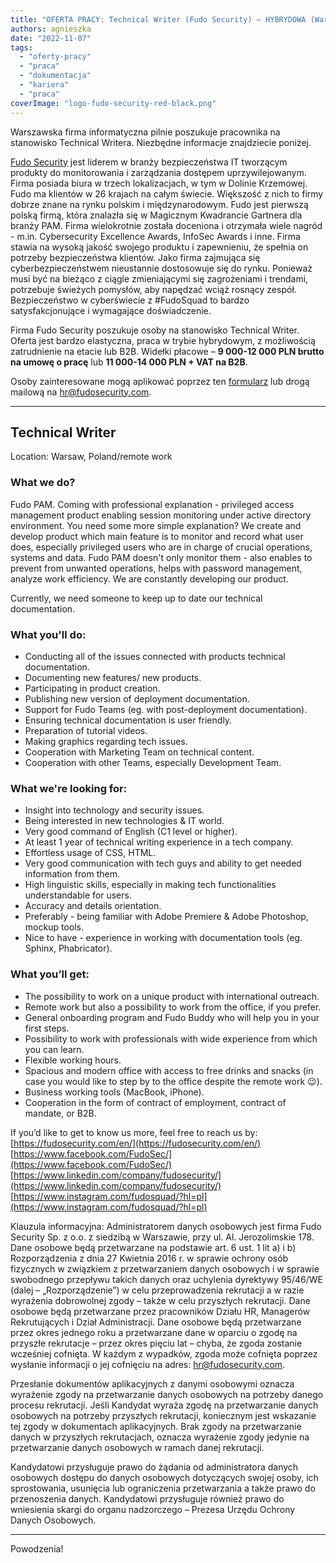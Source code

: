 ```yaml
---
title: "OFERTA PRACY: Technical Writer (Fudo Security) – HYBRYDOWA (Warszawa)"
authors: agnieszka
date: "2022-11-07"
tags:
  - "oferty-pracy"
  - "praca"
  - "dokumentacja"
  - "kariera"
  - "praca"
coverImage: "logo-fudo-security-red-black.png"
---
```


Warszawska firma informatyczna pilnie poszukuje pracownika na stanowisko
Technical Writera. Niezbędne informacje znajdziecie poniżej.

[Fudo Security](https://fudosecurity.com/pl/) jest liderem w branży
bezpieczeństwa IT tworzącym produkty do monitorowania i zarządzania dostępem
uprzywilejowanym. Firma posiada biura w trzech lokalizacjach, w tym w Dolinie
Krzemowej. Fudo ma klientów w 26 krajach na całym świecie. Większość z nich to
firmy dobrze znane na rynku polskim i międzynarodowym. Fudo jest pierwszą polską
firmą, która znalazła się w Magicznym Kwadrancie Gartnera dla branży PAM. Firma
wielokrotnie została doceniona i otrzymała wiele nagród - m.in. Cybersecurity
Excellence Awards, InfoSec Awards i inne. Firma stawia na wysoką jakość swojego
produktu i zapewnieniu, że spełnia on potrzeby bezpieczeństwa klientów. Jako
firma zajmująca się cyberbezpieczeństwem nieustannie dostosowuje się do rynku.
Ponieważ musi być na bieżąco z ciągle zmieniającymi się zagrożeniami i trendami,
potrzebuje świeżych pomysłów, aby napędzać wciąż rosnący zespół. Bezpieczeństwo
w cyberświecie z #FudoSquad to bardzo satysfakcjonujące i wymagające
doświadczenie.

Firma Fudo Security poszukuje osoby na stanowisko Technical Writer. Oferta jest
bardzo elastyczna, praca w trybie hybrydowym, z możliwością zatrudnienie na
etacie lub B2B. Widełki płacowe – **9 000-12 000 PLN brutto na umowę o pracę**
lub **11 000-14 000 PLN + VAT na B2B**.

Osoby zainteresowane mogą aplikować poprzez
ten [formularz](https://nofluffjobs.com/pl/job/ZMF369NZ) lub drogą mailową na
[hr@fudosecurity.com](mailto:hr@fudosecurity.com).

---

## **Technical Writer**

Location: Warsaw, Poland/remote work

### What we do?

Fudo PAM. Coming with professional explanation - privileged access management
product enabling session monitoring under active directory environment. You need
some more simple explanation? We create and develop product which main feature
is to monitor and record what user does, especially privileged users who are in
charge of crucial operations, systems and data. Fudo PAM doesn't only monitor
them - also enables to prevent from unwanted operations, helps with password
management, analyze work efficiency. We are constantly developing our product.

Currently, we need someone to keep up to date our technical documentation.

### What you'll do:

- Conducting all of the issues connected with products technical documentation.
- Documenting new features/ new products.
- Participating in product creation.
- Publishing new version of deployment documentation.
- Support for Fudo Teams (eg. with post-deployment documentation).
- Ensuring technical documentation is user friendly.
- Preparation of tutorial videos.
- Making graphics regarding tech issues.
- Cooperation with Marketing Team on technical content.
- Cooperation with other Teams, especially Development Team.

### What we're looking for:

- Insight into technology and security issues.
- Being interested in new technologies & IT world.
- Very good command of English (C1 level or higher).
- At least 1 year of technical writing experience in a tech company.
- Effortless usage of CSS, HTML.
- Very good communication with tech guys and ability to get needed information
  from them.
- High linguistic skills, especially in making tech functionalities
  understandable for users.
- Accuracy and details orientation.
- Preferably - being familiar with Adobe Premiere & Adobe Photoshop, mockup
  tools.
- Nice to have - experience in working with documentation tools (eg. Sphinx,
  Phabricator).

### What you’ll get:

- The possibility to work on a unique product with international outreach.
- Remote work but also a possibility to work from the office, if you prefer.
- General onboarding program and Fudo Buddy who will help you in your first
  steps.
- Possibility to work with professionals with wide experience from which you can
  learn.
- Flexible working hours.
- Spacious and modern office with access to free drinks and snacks (in case you
  would like to step by to the office despite the remote work 😉).
- Business working tools (MacBook, iPhone).
- Cooperation in the form of contract of employment, contract of mandate, or
  B2B.

If you’d like to get to know us more, feel free to reach us by:
[https://fudosecurity.com/en/](https://fudosecurity.com/en/)
[https://www.facebook.com/FudoSec/](https://www.facebook.com/FudoSec/)
[https://www.linkedin.com/company/fudosecurity/](https://www.linkedin.com/company/fudosecurity/)
[https://www.instagram.com/fudosquad/?hl=pl](https://www.instagram.com/fudosquad/?hl=pl)

Klauzula informacyjna: Administratorem danych osobowych jest firma Fudo Security
Sp. z o.o. z siedzibą w Warszawie, przy ul. Al. Jerozolimskie 178. Dane osobowe
będą przetwarzane na podstawie art. 6 ust. 1 lit a) i b) Rozporządzenia z dnia
27 Kwietnia 2016 r. w sprawie ochrony osób fizycznych w związkiem z
przetwarzaniem danych osobowych i w sprawie swobodnego przepływu takich danych
oraz uchylenia dyrektywy 95/46/WE (dalej – „Rozporządzenie”) w celu
przeprowadzenia rekrutacji a w razie wyrażenia dobrowolnej zgody – także w celu
przyszłych rekrutacji. Dane osobowe będą przetwarzane przez pracowników Działu
HR, Managerów Rekrutujących i Dział Administracji. Dane osobowe będą
przetwarzane przez okres jednego roku a przetwarzane dane w oparciu o zgodę na
przyszłe rekrutacje – przez okres pięciu lat – chyba, że zgoda zostanie
wcześniej cofnięta. W każdym z wypadków, zgoda może cofnięta poprzez wysłanie
informacji o jej cofnięciu na adres: hr@fudosecurity.com.

Przesłanie dokumentów aplikacyjnych z danymi osobowymi oznacza wyrażenie zgody
na przetwarzanie danych osobowych na potrzeby danego procesu rekrutacji. Jeśli
Kandydat wyraża zgodę na przetwarzanie danych osobowych na potrzeby przyszłych
rekrutacji, koniecznym jest wskazanie tej zgody w dokumentach aplikacyjnych.
Brak zgody na przetwarzanie danych w przyszłych rekrutacjach, oznacza wyrażenie
zgody jedynie na przetwarzanie danych osobowych w ramach danej rekrutacji.

Kandydatowi przysługuje prawo do żądania od administratora danych osobowych
dostępu do danych osobowych dotyczących swojej osoby, ich sprostowania,
usunięcia lub ograniczenia przetwarzania a także prawo do przenoszenia danych.
Kandydatowi przysługuje również prawo do wniesienia skargi do organu nadzorczego
– Prezesa Urzędu Ochrony Danych Osobowych.

---

Powodzenia!
